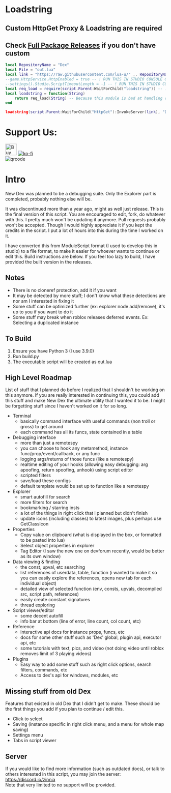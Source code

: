 # Loadstring
## Custom HttpGet Proxy & Loadstring are required
## Check [Full Package Releases](/releases/latest) if you don't have custom
```lua
local RepositoryName = "Dex"
local File = "out.lua"
local link = "https://raw.githubusercontent.com/lua-u/" .. RepositoryName .. "/Executor-Free/" .. File
--game.HttpService.HttpEnabled = true -- ! RUN THIS IN STUDIO CONSOLE OR USE SETTINGS
--settings().Studio.ScriptTimeoutLength = -1 -- ! RUN THIS IN STUDIO CONSOLE IF YOU USE THIS VARIANT OF DEX (DUE TO POSSIBLE TIMEOUT BECAUSE OF LOADSTRING)
local req_load = require(script.Parent:WaitForChild("loadstring")) -- ! YOU'LL NEED A CUSTOM LOADSTRING MODULE -- we use a modified version of https://www.roblox.com/library/4689019964/
local loadstring = function(String)
	return req_load(String) -- Because this module is bad at handling chunkname param
end

loadstring(script.Parent:WaitForChild("HttpGet"):InvokeServer(link), "Dex") -- ! YOU'LL NEED A HTTPGET PROXY (CLIENT CANT DO HTTP REQUESTS NORMALLY), DONT FORGET TO ENABLE HTTPREQUESTS ON THE SERVER (game.HttpService.HttpEnabled = true) - we use our own because its easy to make
```

# Support Us:

<a href='https://ko-fi.com/M4M1JNH5G' target='_blank'><img height='36' style='border:0px;height:36px;' src='https://storage.ko-fi.com/cdn/kofi2.png?v=3' border='0' alt='Buy Me a Coffee at ko-fi.com' /></a>
[![ko-fi](https://ko-fi.com/img/githubbutton_sm.svg)](https://ko-fi.com/M4M1JNH5G)
<br />
![qrcode](https://user-images.githubusercontent.com/95628489/231759262-25661006-b7ca-4967-a79d-2b465cd9575a.png)

# Intro

New Dex was planned to be a debugging suite. Only the Explorer part is completed, probably nothing else will be.

It was discontinued more than a year ago, might as well just release.
This is the final version of this script.
You are encouraged to edit, fork, do whatever with this. I pretty much won't be updating it anymore. Pull requests probably won't be accepted.
Though I would highly appreciate it if you kept the credits in the script. I put a lot of hours into this during the time I worked on it.

I have converted this from ModuleScript format (I used to develop this in studio) to a file format, to make it easier for whoever wants to continue or edit this. Build instructions are below.
If you feel too lazy to build, I have provided the built version in the releases.

## Notes

- There is no cloneref protection, add it if you want
- It may be detected by more stuff; I don't know what these detections are nor am I interested in fixing it
- Some stuff can be optimized further (ex: explorer node add/remove), it's up to you if you want to do it
- Some stuff may break when roblox releases deferred events. Ex: Selecting a duplicated instance

## To Build

1. Ensure you have Python 3 (I use 3.9.0)
2. Run build.py
3. The executable script will be created as out.lua

## High Level Roadmap

List of stuff that I planned do before I realized that I shouldn't be working on this anymore. If you are really interested in continuing this, you could add this stuff and make New Dex the ultimate utility that I wanted it to be. I might be forgetting stuff since I haven't worked on it for so long.

- Terminal
  - basically command interface with useful commands (non troll or gross) to get around
  - each command has all its funcs, state contained in a table
- Debugging interface
  - more than just a remotespy
  - you can choose to hook any metamethod, instance func/prop/event/callback, or any func
  - logging args/returns of those funcs (like a remotespy)
  - realtime editing of your hooks (allowing easy debugging: arg apoofing, return spoofing, unhook) using script editor
  - scripted filters
  - save/load these configs
  - default template would be set up to function like a remotespy
- Explorer
  - smart autofill for search
  - more filters for search
  - bookmarking / starring insts
  - a lot of the things in right click that i planned but didn't finish
  - update icons (including classes) to latest images, plus perhaps use GetClassIcon
- Properties
  - Copy value on clipboard (what is displayed in the box, or formatted to be pasted into lua)
  - Select object properties in explorer
  - Tag Editor (I saw the new one on devforum recently, would be better as its own window)
- Data viewing & finding
  - the const, upval, etc searching
  - list references of userdata, table, function (i wanted to make it so you can easily explore the references, opens new tab for each individual object)
  - detailed view of selected function (env, consts, upvals, decompiled src, script path, references)
  - easily create constant signatures
  - thread exploring
- Script viewer/editor
  - some decent autofill
  - info bar at bottom (line of error, line count, col count, etc)
- Reference
  - interactive api docs for instance props, funcs, etc
  - docs for some other stuff such as 'Dex' global, plugin api, executor api, etc
  - some tutorials with text, pics, and video (not doing video until roblox removes limit of 3 playing videos)
- Plugins
  - Easy way to add some stuff such as right click options, search filters, commands, etc
  - Access to dex's api for windows, modules, etc

## Missing stuff from old Dex

Features that existed in old Dex that I didn't get to make. These should be the first things you add if you plan to continue / edit this.

- ~~Click to select~~
- Saving (instance specific in right click menu, and a menu for whole map saving)
- Settings menu
- Tabs in script viewer

## Server

If you would like to find more information (such as outdated docs), or talk to others interested in this script, you may join the server:<br>https://discord.io/zinnia<br>
Note that very limited to no support will be provided.
